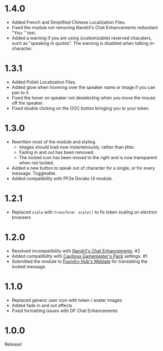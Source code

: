 # 1.4.0
- Added French and Simplified Chinese Localization Files.
- Fixed the module not removing Illandril's Chat Enhancements redundant "You: <Name>" text.
- Added a warning if you are using (customizable) reserved chacaters, such as "speaking in quotes". The warning is disabled when talking in-character.

# 1.3.1
- Added Polish Localization Files.
- Added glow when hovering over the speaker name or image if you can pan to it.
- Fixed the hover on speaker not deselecting when you move the mouse off the speaker.
- Fixed double clicking on the OOC button bringing you to your token.

# 1.3.0
- Rewritten most of the module and styling.
    - Images should load now instantenously, rather than jitter.
    - Fading in and out has been removed.
    - The locked icon has been moved to the right and is now transparent when not locked.
- Added a new button to speak out of character for a single, or for every message. Toggleable.
- Added compatibility with PF2e Dorako UI module.

# 1.2.1
- Replaced `scale` with `transform: scale()` to fix token scaling on electron browsers

# 1.2.0
- Resolved incompatibility with [Illandril's Chat Enhancements](https://github.com/illandril/FoundryVTT-chat-enhancements). #2
- Added compatibility with [Cautious Gamemaster's Pack](https://github.com/cs96and/FoundryVTT-CGMP) settings. #1
- Submitted the module to [Foundry Hub's Weblate](https://foundry-hub.github.io/weblate/getting-started/) for translating the locked message.

# 1.1.0
- Replaced generic user icon with token / avatar images
- Added fade in and out effects
- Fixed formatting issues with DF Chat Enhancements

# 1.0.0
Release!
